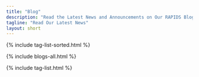 ```yaml
---
title: "Blog"
description: "Read the Latest News and Announcements on Our RAPIDS Blog"
tagline: "Read Our Latest News"
layout: short
---
```

{% include tag-list-sorted.html %}

{% include blogs-all.html %}

{% include tag-list.html %}
